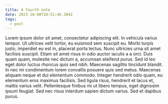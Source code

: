 ```yaml
---
title: A fourth note
date: 2023-10-08T20:51:46.304Z
tags:
  - post
---
```

Lorem ipsum dolor sit amet, consectetur adipiscing elit. In vehicula varius tempor. Ut ultrices velit tortor, eu euismod sem suscipit eu. Morbi turpis justo, imperdiet eu est in, placerat porta lectus. Nunc ultricies urna sit amet facilisis suscipit. Etiam sit amet risus in odio auctor iaculis a a orci. Duis quam quam, molestie nec dictum a, accumsan eleifend purus. Sed id leo eget dolor luctus rhoncus quis sed nibh. Maecenas sagittis tincidunt blandit. In nec mi condimentum lorem convallis posuere quis sed metus. Maecenas aliquam neque et dui elementum commodo. Integer hendrerit odio quam, eu elementum eros maximus facilisis. Sed ligula risus, hendrerit et lacus et, mattis varius velit. Pellentesque finibus mi ut libero tempus, eget dignissim ipsum feugiat. Sed nec risus interdum sapien dictum varius. Sed et dapibus purus.